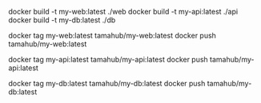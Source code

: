 

docker build -t my-web:latest ./web
docker build -t my-api:latest ./api
docker build -t my-db:latest ./db


docker tag my-web:latest tamahub/my-web:latest
docker push tamahub/my-web:latest

docker tag my-api:latest tamahub/my-api:latest
docker push tamahub/my-api:latest

docker tag my-db:latest tamahub/my-db:latest
docker push tamahub/my-db:latest
